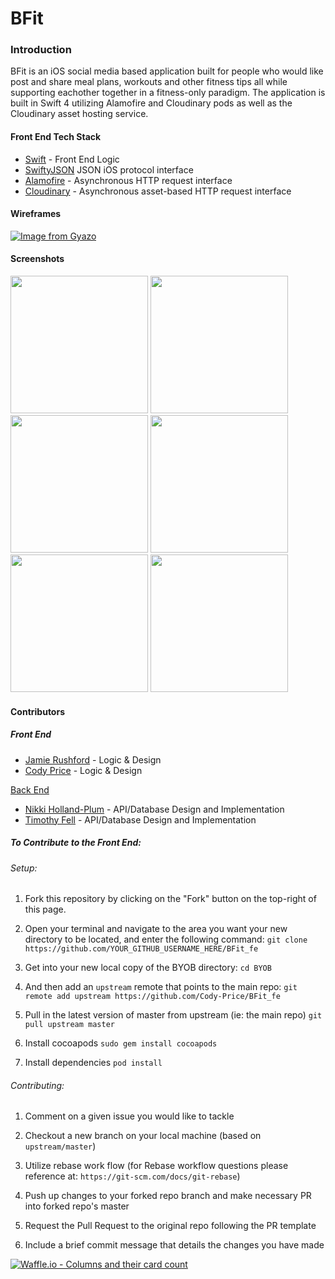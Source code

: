 # BFit

### Introduction

BFit is an iOS social media based application built for people who would like post and share meal plans, workouts and other fitness tips all while supporting eachother together in a fitness-only paradigm. The application is built in Swift 4 utilizing Alamofire and Cloudinary pods as well as the Cloudinary asset hosting service.

#### Front End Tech Stack

- [Swift](https://swift.org/) - Front End Logic
- [SwiftyJSON](https://github.com/SwiftyJSON/SwiftyJSON) JSON iOS protocol interface
- [Alamofire](https://github.com/Alamofire/Alamofire) - Asynchronous HTTP request interface
- [Cloudinary](https://cloudinary.com/) - Asynchronous asset-based HTTP request interface

#### Wireframes

[![Image from Gyazo](https://i.gyazo.com/49d62a9cfc6b6a0c6f545be62e895420.png)](https://gyazo.com/49d62a9cfc6b6a0c6f545be62e895420)

#### Screenshots

<img src="https://i.gyazo.com/065d7b421e65bddd6fd15b03652600ef.png" width="220"> <img src="https://i.gyazo.com/c8f3f251c79190e0d7eb29914c503d73.png" width="220"> <img src="https://i.gyazo.com/8e1e8e3e9a443878b96616a69410b8d2.png" width="220"> <img src="https://i.gyazo.com/604b3cf6dde7aab2d7a04c37a47c2571.png" width="220"> <img src="https://i.gyazo.com/185aca91ccec6848ac0ec9e8e7c0a887.png" width="220"> <img src="https://i.gyazo.com/a1b48e99aa07b3fcba181726ff59aa6c.png" width="220">

#### Contributors

##### Front End

- [Jamie Rushford](https://github.com/jarushford) - Logic & Design
- [Cody Price](https://github.com/Cody-Price) - Logic & Design

[Back End](https://github.com/mnhollandplum/BFit_be)

- [Nikki Holland-Plum](https://github.com/mnhollandplum) - API/Database Design and Implementation
- [Timothy Fell](https://github.com/TimothyFell) - API/Database Design and Implementation

##### To Contribute to the Front End:

###### Setup:

1. Fork this repository by clicking on the "Fork" button on the top-right of this page.

2. Open your terminal and navigate to the area you want your new directory to be located, and enter the following command:
`git clone https://github.com/YOUR_GITHUB_USERNAME_HERE/BFit_fe`

3. Get into your new local copy of the BYOB directory:
`cd BYOB`

4. And then add an `upstream` remote that points to the main repo:
`git remote add upstream https://github.com/Cody-Price/BFit_fe`

5. Pull in the latest version of master from upstream (ie: the main repo)
`git pull upstream master`

6. Install cocoapods
`sudo gem install cocoapods`

7. Install dependencies
`pod install`

###### Contributing:

1. Comment on a given issue you would like to tackle

2. Checkout a new branch on your local machine (based on `upstream/master`)

3. Utilize rebase work flow (for Rebase workflow questions please reference at: `https://git-scm.com/docs/git-rebase`)

4. Push up changes to your forked repo branch and make necessary PR into forked repo's master

5. Request the Pull Request to the original repo following the PR template

6. Include a brief commit message that details the changes you have made

[![Waffle.io - Columns and their card count](https://badge.waffle.io/mnhollandplum/BFit_be.svg?columns=all)](https://waffle.io/mnhollandplum/BFit_be)

